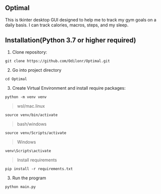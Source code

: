 ## Optimal

This is tkinter desktop GUI designed to help me to track my gym goals on a daily basis. I can track calories, macros, steps, and my sleep.

## Installation(Python 3.7 or higher required)

1. Clone repository:
```
git clone https://github.com/Odilonr/Optimal.git
```
2. Go into project directory
```
cd Optimal
```
3. Create Virtual Environment and install require packages:
```
python -m venv venv
```
> wsl/mac.linux
```
source venv/bin/activate
```
> bash/windows
```
source venv/Scripts/activate
```
> Windows
```
venv\Scripts\activate
```
> Install requirements
```
pip install -r requirements.txt
```
3. Run the program 
```
python main.py
```








